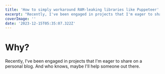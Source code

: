 ```yaml
---
title: 'How to simply workaround RAM-leaking libraries like Puppeteer'
excerpt: "Recently, I've been engaged in projects that I'm eager to share on a personal blog. And who knows, maybe I'll help someone out there."
coverImage: ''
date: '2023-12-15T05:35:07.322Z'
---
```


# Why?

Recently, I've been engaged in projects that I'm eager to share on a personal blog. And who knows, maybe I'll help someone out there.
